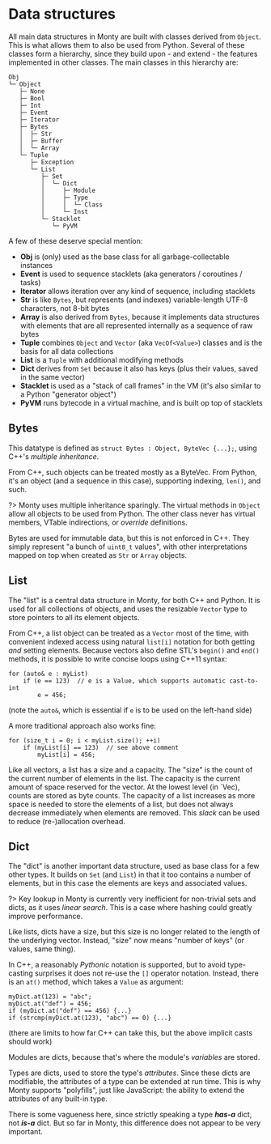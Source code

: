 # Data structures

All main data structures in Monty are built with classes derived from `Object`.
This is what allows them to also be used from Python. Several of these classes
form a hierarchy, since they build upon - and extend - the features implemented
in other classes. The main classes in this hierarchy are:

```text
Obj
└─ Object
   ├─ None
   ├─ Bool
   ├─ Int
   ├─ Event
   ├─ Iterator
   ├─ Bytes
   │  ├─ Str
   │  ├─ Buffer
   │  └─ Array
   └─ Tuple
      ├─ Exception
      └─ List
         ├─ Set
         │  └─ Dict
         │     ├─ Module
         │     ├─ Type
         │     │  └─ Class
         │     └─ Inst
         └─ Stacklet
            └─ PyVM
```

A few of these deserve special mention:

* **Obj** is (only) used as the base class for all garbage-collectable instances
* **Event** is used to sequence stacklets (aka generators / coroutines / tasks)
* **Iterator** allows iteration over any kind of sequence, including stacklets
* **Str** is like `Bytes`, but represents (and indexes) variable-length UTF-8
  characters, not 8-bit bytes
* **Array** is also derived from `Bytes`, because it implements data structures
  with elements that are all represented internally as a sequence of raw bytes
* **Tuple** combines `Object` and `Vector` (aka `VecOf<Value>`) classes and is
  the basis for all data collections
* **List** is a `Tuple` with additional modifying methods
* **Dict** derives from `Set` because it also has keys (plus their values, saved
  in the same vector)
* **Stacklet** is used as a "stack of call frames" in the VM (it's also similar
  to a Python "generator object")
* **PyVM** runs bytecode in a virtual machine, and is built op top of stacklets

## Bytes

This datatype is defined as `struct Bytes : Object, ByteVec {...};`,
using C++'s _multiple inheritance_.

From C++, such objects can be treated mostly as a ByteVec. From Python, it's an
object (and a sequence in this case), supporting indexing, `len()`, and such.

?> Monty uses multiple inheritance sparingly.  The virtual methods in `Object`
allow all objects to be used from Python. The other class never has
virtual members, VTable indirections, or _override_ definitions.

Bytes are used for immutable data, but this is not enforced in C++. They simply
represent "a bunch of `uint8_t` values", with other interpretations mapped on
top when created as `Str` or `Array` objects.

## List

The "list" is a central data structure in Monty, for both C++ and Python. It is
used for all collections of objects, and uses the resizable `Vector` type to
store pointers to all its element objects.

From C++, a list object can be treated as a `Vector` most of the time, with
convenient indexed access using natural `list[i]` notation for both getting
_and_ setting elements. Because vectors also define STL's `begin()` and
`end()` methods, it is possible to write concise loops using C++11 syntax:

```
for (auto& e : myList)
    if (e == 123)  // e is a Value, which supports automatic cast-to-int
        e = 456;
```

(note the `auto&`, which is essential if `e` is to be used on the left-hand
side)

A more traditional approach also works fine:

```
for (size_t i = 0; i < myList.size(); ++i)
    if (myList[i] == 123)  // see above comment
        myList[i] = 456;
```

Like all vectors, a list has a size and a capacity. The "size" is the count of
the current number of elements in the list. The capacity is the current amount
of space reserved for the vector. At the lowest level (in `Vec), counts are
stored as byte counts. The capacity of a list increases as more space is needed
to store the elements of a list, but does not always decrease immediately when
elements are removed. This _slack_ can be used to reduce (re-)allocation
overhead.

## Dict

The "dict" is another important data structure, used as base class for a few
other types. It builds on `Set` (and `List`) in that it too contains a number of
elements, but in this case the elements are keys and associated values.

?> Key lookup in Monty is currently very inefficient for non-trivial sets and
dicts, as it uses _linear search_. This is a case where hashing could greatly
improve performance.

Like lists, dicts have a size, but this size is no longer related to the length
of the underlying vector. Instead, "size" now means "number of keys" (or values,
same thing).

In C++, a reasonably _Pythonic_ notation is supported, but to avoid type-casting
surprises it does not re-use the `[]` operator notation. Instead, there is an
`at()` method, which takes a `Value` as argument:

```
myDict.at(123) = "abc";
myDict.at("def") = 456;
if (myDict.at("def") == 456) {...}
if (strcmp(myDict.at(123), "abc") == 0) {...}
```

(there are limits to how far C++ can take this, but the above implicit casts
should work)

Modules are dicts, because that's where the module's _variables_ are stored.

Types are dicts, used to store the type's _attributes_. Since these dicts are
modifiable, the attributes of a type can be extended at run time. This is why
Monty supports "polyfills", just like JavaScript: the ability to extend the
attributes of any built-in type.

There is some vagueness here, since strictly speaking a type **_has-a_** dict,
not **_is-a_** dict. But so far in Monty, this difference does not appear to be
very important.
